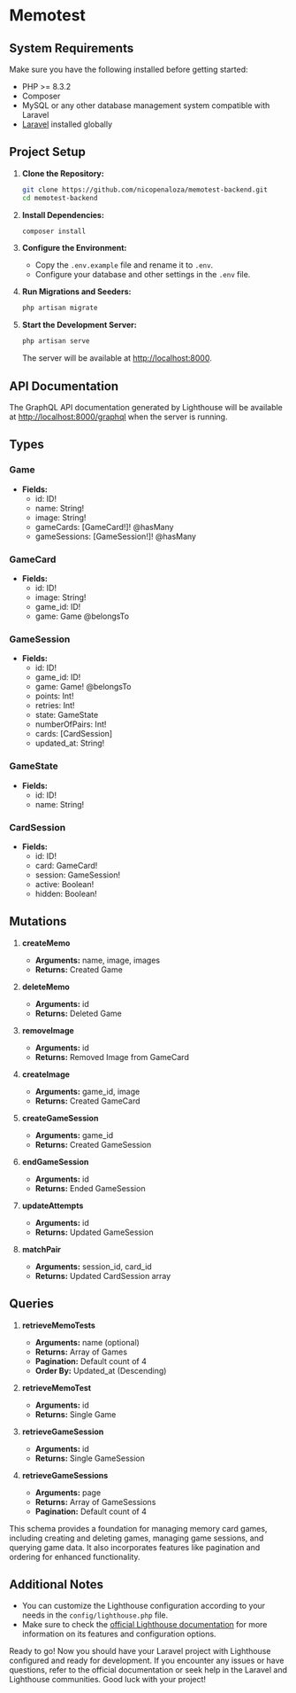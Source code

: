 # Memotest
## System Requirements

Make sure you have the following installed before getting started:

- PHP >= 8.3.2
- Composer
- MySQL or any other database management system compatible with Laravel
- [Laravel](https://laravel.com/) installed globally

## Project Setup

1. **Clone the Repository:**

   ```bash
   git clone https://github.com/nicopenaloza/memotest-backend.git
   cd memotest-backend
   ```

2. **Install Dependencies:**

   ```bash
   composer install
   ```

3. **Configure the Environment:**

   - Copy the `.env.example` file and rename it to `.env`.
   - Configure your database and other settings in the `.env` file.

4. **Run Migrations and Seeders:**

   ```bash
   php artisan migrate
   ```

5. **Start the Development Server:**

   ```bash
   php artisan serve
   ```

   The server will be available at [http://localhost:8000](http://localhost:8000).

## API Documentation

The GraphQL API documentation generated by Lighthouse will be available at [http://localhost:8000/graphql](http://localhost:8000/graphql) when the server is running.


## Types

### Game
- **Fields:**
  - id: ID!
  - name: String!
  - image: String!
  - gameCards: [GameCard!]! @hasMany
  - gameSessions: [GameSession!]! @hasMany

### GameCard
- **Fields:**
  - id: ID!
  - image: String!
  - game_id: ID!
  - game: Game @belongsTo

### GameSession
- **Fields:**
  - id: ID!
  - game_id: ID!
  - game: Game! @belongsTo
  - points: Int!
  - retries: Int!
  - state: GameState
  - numberOfPairs: Int!
  - cards: [CardSession]
  - updated_at: String!

### GameState
- **Fields:**
  - id: ID!
  - name: String!

### CardSession
- **Fields:**
  - id: ID!
  - card: GameCard!
  - session: GameSession!
  - active: Boolean!
  - hidden: Boolean!

## Mutations

1. **createMemo**
   - **Arguments:** name, image, images
   - **Returns:** Created Game

2. **deleteMemo**
   - **Arguments:** id
   - **Returns:** Deleted Game

3. **removeImage**
   - **Arguments:** id
   - **Returns:** Removed Image from GameCard

4. **createImage**
   - **Arguments:** game_id, image
   - **Returns:** Created GameCard

5. **createGameSession**
   - **Arguments:** game_id
   - **Returns:** Created GameSession

6. **endGameSession**
   - **Arguments:** id
   - **Returns:** Ended GameSession

7. **updateAttempts**
   - **Arguments:** id
   - **Returns:** Updated GameSession

8. **matchPair**
   - **Arguments:** session_id, card_id
   - **Returns:** Updated CardSession array

## Queries

1. **retrieveMemoTests**
   - **Arguments:** name (optional)
   - **Returns:** Array of Games
   - **Pagination:** Default count of 4
   - **Order By:** Updated_at (Descending)

2. **retrieveMemoTest**
   - **Arguments:** id
   - **Returns:** Single Game

3. **retrieveGameSession**
   - **Arguments:** id
   - **Returns:** Single GameSession

4. **retrieveGameSessions**
   - **Arguments:** page
   - **Returns:** Array of GameSessions
   - **Pagination:** Default count of 4

This schema provides a foundation for managing memory card games, including creating and deleting games, managing game sessions, and querying game data. It also incorporates features like pagination and ordering for enhanced functionality.

## Additional Notes

- You can customize the Lighthouse configuration according to your needs in the `config/lighthouse.php` file.
- Make sure to check the [official Lighthouse documentation](https://lighthouse-php.com/) for more information on its features and configuration options.

Ready to go! Now you should have your Laravel project with Lighthouse configured and ready for development. If you encounter any issues or have questions, refer to the official documentation or seek help in the Laravel and Lighthouse communities. Good luck with your project!
